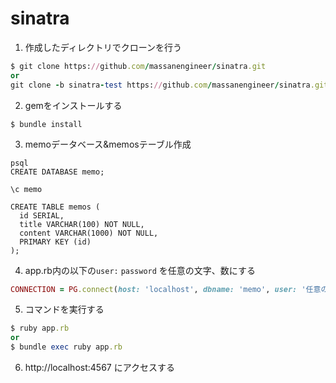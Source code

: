 # sinatra


1. 作成したディレクトリでクローンを行う
```ruby
$ git clone https://github.com/massanengineer/sinatra.git
or
git clone -b sinatra-test https://github.com/massanengineer/sinatra.git
```

2. gemをインストールする
```
$ bundle install
```

3. memoデータベース&memosテーブル作成
```
psql
CREATE DATABASE memo;

\c memo

CREATE TABLE memos (
  id SERIAL,
  title VARCHAR(100) NOT NULL,
  content VARCHAR(1000) NOT NULL,
  PRIMARY KEY (id)
);

```

4. app.rb内の以下の`user:` `password` を任意の文字、数にする
```ruby
CONNECTION = PG.connect(host: 'localhost', dbname: 'memo', user: '任意のユーザー', password: '任意のパスワード')
```


5. コマンドを実行する
```ruby
$ ruby app.rb
or
$ bundle exec ruby app.rb
```

6. http://localhost:4567 にアクセスする
